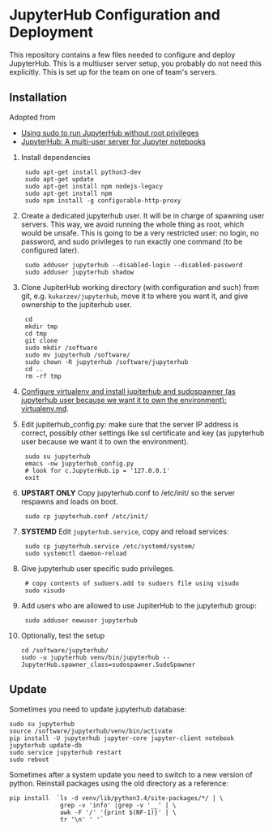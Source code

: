 JupyterHub Configuration and Deployment
=======================================

This repository contains a few files needed to configure and deploy
JupyterHub. This is a multiuser server setup, you probably do not need
this explicitly. This is set up for the team on one of team's servers.



Installation
------------
Adopted from 

* [Using sudo to run JupyterHub without root privileges](https://github.com/jupyter/jupyterhub/wiki/Using-sudo-to-run-JupyterHub-without-root-privileges)
* [JupyterHub: A multi-user server for Jupyter notebooks](https://github.com/jupyter/jupyterhub)


1) Install dependencies

        sudo apt-get install python3-dev
        sudo apt-get update​
        sudo apt-get install npm nodejs-legacy
        sudo apt-get install npm
        sudo npm install -g configurable-http-proxy

2) Create a dedicated jupyterhub user. It will be in charge of
spawning user servers. This way, we avoid running the whole thing as
root, which would be unsafe. This is going to be a very restricted
user: no login, no password, and sudo privileges to run exactly one
command (to be configured later).

        sudo adduser jupyterhub --disabled-login --disabled-password
        sudo adduser jupyterhub shadow

3) Clone JupiterHub working directory (with configuration and such) from git, e.g. `kukarzev/jupyterhub`, move it to where you want it, and give ownership to the jupiterhub user.

        cd
        mkdir tmp
        cd tmp
        git clone 
        sudo mkdir /software
        sudo mv jupyterhub /software/
        sudo chown -R jupyterhub /software/jupyterhub
        cd ..
        rm -rf tmp

4) [Configure virtualenv and install jupiterhub and sudospawner (as jupyterhub user because we want it to own the environment): virtualenv.md](https://github.com/kukarzev/howto/blob/master/virtualenv.md).
   
6) Edit jupiterhub_config.py: make sure that the server IP address is
correct, possibly other settings like ssl certificate and key (as
jupyterhub user because we want it to own the environment).

        sudo su jupyterhub
        emacs -nw jupyterhub_config.py
        # look for c.JupyterHub.ip = '127.0.0.1'
        exit

7) **UPSTART ONLY** Copy jupyterhub.conf to /etc/init/ so the server respawns and loads
on boot.

        sudo cp jupyterhub.conf /etc/init/

7) **SYSTEMD** Edit `jupyterhub.service`, copy and reload services:

        sudo cp jupyterhub.service /etc/systemd/system/
        sudo systemctl daemon-reload

8) Give jupyterhub user specific sudo privileges.

        # copy contents of sudoers.add to sudoers file using visudo
        sudo visudo

9) Add users who are allowed to use JupiterHub to the jupyterhub group:

        sudo adduser newuser jupyterhub

10) Optionally, test the setup

        cd /software/jupyterhub/
        sudo -u jupyterhub venv/bin/jupyterhub --JupyterHub.spawner_class=sudospawner.SudoSpawner

## Update

Sometimes you need to update jupyterhub database:

    sudo su jupyterhub
    source /software/jupyterhub/venv/bin/activate
    pip install -U jupyterhub jupyter-core jupyter-client notebook
    jupyterhub update-db
    sudo service jupyterhub restart
    sudo reboot

Sometimes after a system update you need to switch to a new version of python. Reinstall packages using the old directory as a reference:

    pip install  `ls -d venv/lib/python3.4/site-packages/*/ | \
                  grep -v 'info' |grep -v '__' | \
                  awk -F '/' '{print $(NF-1)}' | \
                  tr '\n' ' '`
